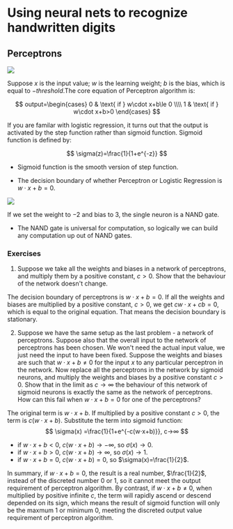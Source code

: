 # Using neural nets to recognize handwritten digits

## Perceptrons
![](http://neuralnetworksanddeeplearning.com/images/tikz0.png#pic_center)

Suppose $x$ is the input value; $w$ is the learning weight; $b$ is the bias, which is equal to $-threshold$.The core equation of Perceptron algorithm is:

$$
output=\begin{cases}
 0 & \text{ if } w\cdot x+b\le 0 \\\\
 1 & \text{ if } w\cdot x+b>0
\end{cases}
$$

If you are familar with logistic regression, it turns out that the output is activated by the step function rather than sigmoid function. Sigmoid function is defined by:

$$
\sigma(z)=\frac{1}{1+e^{-z}}
$$

* Sigmoid function is  the smooth version of step function.

* The decision boundary of whether Perceptron or Logistic Regression is $w\cdot x+b=0$.

![](http://neuralnetworksanddeeplearning.com/images/tikz2.png)

If we set the weight to $-2$ and bias to $3$, the single neuron is a NAND gate.

* The NAND gate is universal for computation, so logically we can build any computation up out of NAND gates.

### Exercises
1. Suppose we take all the weights and biases in a network of perceptrons, and multiply them by a positive constant, $c>0$. Show that the behaviour of the network doesn't change.
   
The decision boundary of perceptrons is $w\cdot x+b=0$. If all the weights and biases are multiplied by a positive constant, $c>0$, we get $cw\cdot x+cb=0$, which is equal to the original equation. That means the decision boundary is stationary.

2. Suppose we have the same setup as the last problem - a network of perceptrons. Suppose also that the overall input to the network of perceptrons has been chosen. We won't need the actual input value, we just need the input to have been fixed. Suppose the weights and biases are such that $w⋅x+b≠0$ for the input $x$ to any particular perceptron in the network. Now replace all the perceptrons in the network by sigmoid neurons, and multiply the weights and biases by a positive constant $c>0$. Show that in the limit as $c→∞$ the behaviour of this network of sigmoid neurons is exactly the same as the network of perceptrons. How can this fail when $w⋅x+b=0$ for one of the perceptrons?

The original term is $w⋅x+b$. If multiplied by a positive constant $c>0$, the term is $c(w⋅x+b)$. Substitute the term into sigmoid function:
$$
\sigma(x) =\frac{1}{1+e^{-c(w⋅x+b)}}, c→∞
$$
* if $w⋅x+b<0$, $c(w⋅x+b)→-∞$, so $\sigma(x)→0$.
* if $w⋅x+b>0$, $c(w⋅x+b)→∞$, so $\sigma(x)→1$.
* if $w⋅x+b=0$, $c(w⋅x+b)=0$, so $\sigma(x)=\frac{1}{2}$.
  
In summary, if $w⋅x+b=0$, the result is a real number, $\frac{1}{2}$, instead of the discreted number 0 or 1, so it cannot meet the output requirement of perceptron algorithm. By contrast, if $w⋅x+b≠0$, when multiplied by positive infinite $c$, the term will rapidly ascend or descend depended on its sign, which means the result of sigmoid function will only be the maxmum 1 or minimum 0, meeting the discreted output value requirement of perceptron algorithm.
